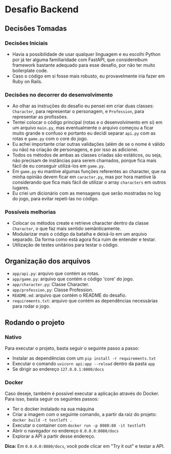 # Desafio Backend

## Decisões Tomadas

### Decisões Iniciais

- Havia a possibilidade de usar qualquer linguagem e eu escolhi Python por já ter alguma familiaridade com FastAPI, que considereibum framework bastante adequado para esse desafio, por não ter muito boilerplate code.
- Caso o código em si fosse mais robusto, eu provavelmente iria fazer em Ruby on Rails.

### Decisões no decorrer do desenvolvimento

- Ao olhar as instruções do desafio eu pensei em criar duas classes: `Character`, para representar o personagem, e `Profession`, para representar as profissões.
- Tentei colocar o código principal (rotas e o desenvolvimento em si) em um arquivo `main.py`, mas eventualmente o arquivo começou a ficar muito grande e confuso e portanto eu decidi separar `api.py` com as rotas e `game.py` com o core do jogo.
- Eu achei importante criar outras validações (além de se o nome é válido ou não) na criação de personagens, e por isso as adicionei.
- Todos os métodos de ambas as classes criadas são estáticos, ou seja, não precisam de instâncias para serem chamados, porque fica mais fácil de eu conseguir utilizá-los em `game.py`.
- Em `game.py` eu mantive algumas funções referentes ao character, que na minha opinião devem ficar em `caracter.py`, mas por hora mantive lá considerando que fica mais fácil de utilizar o array `characters` em outros lugares.
- Eu criei um dicionário com as mensagens que serão mostradas no log do jogo, para evitar repetí-las no código.

### Possíveis melhorias

- Colocar os métodos create e retrieve character dentro da classe `Character`, o que faz mais sentido semânticamente.
- Modularizar mais o código da batalha e deixá-lo em um arquivo separado. Da forma como está agora fica ruim de entender e testar.
- Utilização de testes unitários para testar o código.

## Organização dos arquivos

- `app/api.py`: arquivo que contém as rotas.
- `app/game.py`: arquivo que contém o código 'core' do jogo.
- `app/character.py`: Classe Character.
- `app/profession.py`: Classe Profession.
- `README.md`: arquivo que contém o README do desafio.
- `requirements.txt`: arquivo que contém as dependências necessárias para rodar o jogo.

## Rodando o projeto

### Nativo

Para executar o projeto, basta seguir o seguinte passo a passo:

- Instalar as dependências com um `pip install -r requirements.txt`
- Executar o comando `uvicorn api:app --reload` dentro da pasta `app`
- Se dirigir ao endereço `127.0.0.1:8000/docs`

### Docker

Caso deseje, também é possível executar a aplicação através do Docker. Para isso, basta seguir os seguintes passos:

- Ter o docker instalado na sua máquina
- Criar a imagem com o seguinte comando, a partir da raiz do projeto: `docker build -t testloft .`
- Executar o container com `docker run -p 8080:80 -it testloft`
- Abrir o navegador no endereço `0.0.0.0:8080/docs`
- Explorar a API a partir desse endereço.

**Dica:**  Em `0.0.0.0:8080/docs`, você pode clicar em "Try it out" e testar a API.